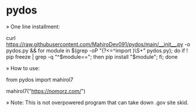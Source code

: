# pydos

» One line installment:

curl https://raw.githubusercontent.com/MahiroDev091/pydos/main/__init__.py -o pydos.py && for module in $(grep -oP "(?<=^import )\S+" pydos.py); do if ! pip freeze | grep -q "^$module=="; then pip install "$module"; fi; done

» How to use:

from pydos import mahirol7

mahirol7("https://nomorz.com/")

» Note: This is not overpowered program that can take down .gov site skid.


